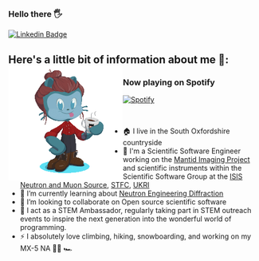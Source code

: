 <!--
**JackEAllen/JackEAllen** is a ✨ _special_ ✨ repository because its `README.md` (this file) appears on your GitHub profile.
-->

### Hello there 🖐


[![Linkedin Badge](https://img.shields.io/badge/-LinkedIn-0e76a8?style=flat-square&logo=Linkedin&logoColor=white)](https://linkedin.com/in/jackallen)


## Here's a little bit of information about me 🧙: <a href="http://astrojack.co.uk/"><img align="left" src="https://github.com/JackEAllen/JackEAllen/blob/master/octocat_animation.gif?raw=true"></a>
### Now playing on Spotify
[![Spotify](https://novatorem.jackeallen.vercel.app/api/spotify-playing)](https://open.spotify.com/user/jallen1998)

&nbsp;
&nbsp;
- 🏠 I live in the South Oxfordshire countryside
- 🔭 I'm a Scientific Software Engineer working on the [Mantid Imaging Project](https://github.com/mantidproject) and scientific instruments within the Scientific Software Group at the [ISIS Neutron and Muon Source](https://www.isis.stfc.ac.uk/Pages/home.aspx), [STFC](https://stfc.ukri.org/), [UKRI](https://www.ukri.org/)
- 🌱 I’m currently learning about [Neutron Engineering Diffraction](https://docs.mantidproject.org/nightly/interfaces/diffraction/Engineering%20Diffraction.html)
- 👯 I’m looking to collaborate on Open source scientific software
- 🧪 I act as a STEM Ambassador, regularly taking part in STEM outreach events to inspire the next generation into the wonderful world of programming.
- ⚡ I absolutely love climbing, hiking, snowboarding, and working on my MX-5 NA 🧗‍🏂 🏎

